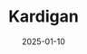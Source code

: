 ---  
layout: startup_page  
title: "Kardigan"  
id: "kardigan.bio"  
permalink: "/kardigankardigan.bio01102025/"  
website: "https://www.kardigan.bio"  
funding_round: "Series A"  
funding_amount: "$300M"  
investors: "Perceptive Advisors, ARCH Venture Partners, Sequoia Heritage"  
about: "Kardigan is a heart health company modernizing cardiovascular drug development with a mission to develop targeted treatments to deliver cures for cardiovascular diseases. The company leverages a proprietary research platform and strategic acquisitions to build a biopharmaceutical company targeting treatments to individual patient needs. Kardigan is focusing on disease opportunities that are resistant or poorly managed on current therapies."  
markets: "Biotech, Healthtech"  
hq: "South San Francisco, California, United States"  
founded_year: "2023"  
linkedin: "https://www.linkedin.com/company/kardigan-inc"  
twitter: ""  
instagram: ""  
facebook: ""  
crunchbase: "https://www.crunchbase.com/organization/kardigan"  
pitchbook: "https://pitchbook.com/profiles/company/731954-98"  

date_display: "10-Jan-2025"  
date: "2025-01-10"

# SEO Optimization  
meta_title: "Kardigan - Series A Funding ($300M)"  
meta_description: "Kardigan, Kardigan is a heart health company modernizing cardiovascular drug development with a mission to develop targeted treatments to deliver cures for card..."  
meta_keywords: "Kardigan, Biotech, Healthtech, Series A funding"  
canonical_url: "https://startup.projectstartups.com/kardigankardigan.bio01102025/"  
---